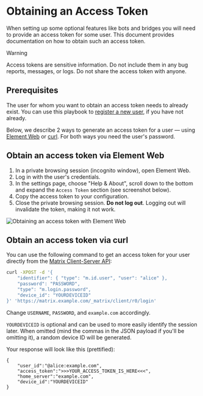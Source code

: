 <!--
SPDX-FileCopyrightText: 2022 Dennis Ciba
SPDX-FileCopyrightText: 2022 Slavi Pantaleev
SPDX-FileCopyrightText: 2025 MDAD project contributors
SPDX-FileCopyrightText: 2024 - 2025 Suguru Hirahara

SPDX-License-Identifier: AGPL-3.0-or-later
-->

# Obtaining an Access Token

When setting up some optional features like bots and bridges you will need to provide an access token for some user. This document provides documentation on how to obtain such an access token.

> [!WARNING]
> Access tokens are sensitive information. Do not include them in any bug reports, messages, or logs. Do not share the access token with anyone.

## Prerequisites

The user for whom you want to obtain an access token needs to already exist. You can use this playbook to [register a new user](registering-users.md), if you have not already.

Below, we describe 2 ways to generate an access token for a user — using [Element Web](#obtain-an-access-token-via-element-web) or [curl](#obtain-an-access-token-via-curl). For both ways you need the user's password.

## Obtain an access token via Element Web

1. In a private browsing session (incognito window), open Element Web.
2. Log in with the user's credentials.
3. In the settings page, choose "Help & About", scroll down to the bottom and expand the `Access Token` section (see screenshot below).
4. Copy the access token to your configuration.
5. Close the private browsing session. **Do not log out**. Logging out will invalidate the token, making it not work.

![Obtaining an access token with Element Web](assets/obtain_admin_access_token_element_web.png)

## Obtain an access token via curl

You can use the following command to get an access token for your user directly from the [Matrix Client-Server API](https://www.matrix.org/docs/guides/client-server-api#login):

```sh
curl -XPOST -d '{
    "identifier": { "type": "m.id.user", "user": "alice" },
    "password": "PASSWORD",
    "type": "m.login.password",
    "device_id": "YOURDEVICEID"
}' 'https://matrix.example.com/_matrix/client/r0/login'
```
Change `USERNAME`, `PASSWORD`, and `example.com` accordingly.

`YOURDEVICEID` is optional and can be used to more easily identify the session later. When omitted (mind the commas in the JSON payload if you'll be omitting it), a random device ID will be generated.

Your response will look like this (prettified):

```
{
    "user_id":"@alice:example.com",
    "access_token":">>>YOUR_ACCESS_TOKEN_IS_HERE<<<",
    "home_server":"example.com",
    "device_id":"YOURDEVICEID"
}
```
